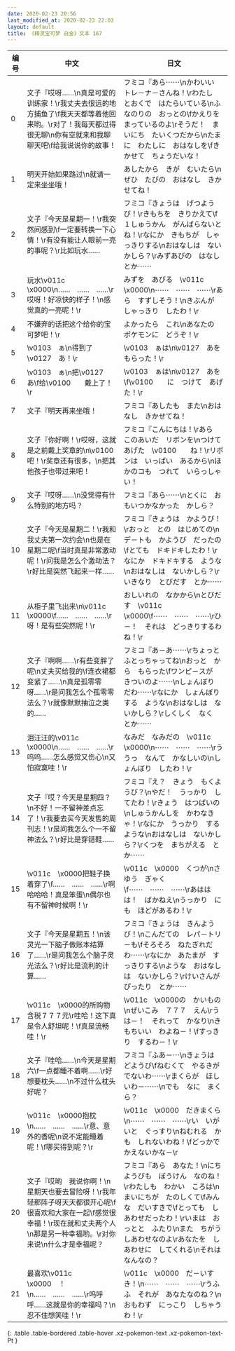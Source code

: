 ```yaml
---
date: 2020-02-23 20:56
last_modified_at: 2020-02-23 22:03
layout: default
title: 《精灵宝可梦 白金》文本 167
---
```

| 编号 | 中文 | 日文 |
| ---- | ---- | ---- |
| 0 | 文子『哎呀……\n真是可爱的训练家！\r我丈夫去很远的地方捕鱼了\f我天天都等着他回来哟。\r对了！我每天都过得很无聊\n你有空就来和我聊聊天吧\f给我说说你的故事！ | フミコ『あら⋯⋯\nかわいい　トレ－ナ－さんね！\rわたし　とおくで　はたらいている\nふなのりの　おっとの\fかえりを　まっているのよ\rそうだ！　まいにち　たいくつだから\nたまに　わたしに　おはなしを\fきかせて　ちょうだいな！ |
| 1 | 明天开始如果路过\n就请一定来坐坐哦！ | あしたから　きが　むいたら\nぜひ　たびの　おはなし　きかせてね！ |
| 2 | 文子『今天是星期一！\r我突然间感到\f一定要转换一下心情！\r有没有能让人眼前一亮的事呢？\r比如玩水…… | フミコ『きょうは　げつようび！\rきもちを　きりかえて\f１しゅうかん　がんばらないとね！\rなにか　きもちが　しゃっきりする\nおはなしは　ないかしら？\rみずあびの　はなし　とか⋯⋯ |
| 3 | 玩水\v011c　\x0000\n……　……　……\r哎呀！好凉快的样子！\n感觉真的一亮呢！\r | みずを　あびる　\v011c　\x0000\n⋯⋯　⋯⋯　⋯⋯\rあら　すずしそう！\nきぶんが　しゃっきり　したわ！\r |
| 4 | 不嫌弃的话把这个给你的宝可梦吧！\r | よかったら　これ\nあなたの　ポケモンに　どうぞ！\r |
| 5 | \v0103　ぁ\n得到了\v0127　あ！\r | \v0103　ぁは\n\v0127　あを　もらった！\r |
| 6 | \v0103　ぁ\n把\v0127　あ\f给\v0100　　戴上了！\r | \v0103　ぁは\n\v0127　あを\f\v0100　　に　つけて　あげた！\r |
| 7 | 文子『明天再来坐哦！ | フミコ『あしたも　また\nおはなし　きかせてね！ |
| 8 | 文子『你好啊！\r哎呀，这就是之前戴上奖章的\n\v0100　　吧！\r奖章还有很多，\n把其他孩子也带过来吧！ | フミコ『こんにちは！\rあら　このあいだ　リボンを\nつけて　あげた　\v0100　　ね！\rリボンは　いっぱい　あるから\nほかのコも　つれて　いらっしゃい！ |
| 9 | 文子『哎呀……\n没觉得有什么特别的地方吗？ | フミコ『あら⋯⋯\nとくに　おもいつかなかった　かしら？ |
| 10 | 文子『今天是星期二！\r我和我丈夫第一次约会\n也是在星期二呢\f当时真是非常激动呢！\r问我是怎么个激动法？\r好比是突然飞起来一样…… | フミコ『きょうは　かようび！\rおっと　との　はじめての\nデ－トも　かようび　だったの\fとても　ドキドキしたわ！\rなにか　ドキドキする　ような\nおはなしは　ないかしら？\rいきなり　とびだす　とか⋯⋯ |
| 11 | 从柜子里飞出来\n\v011c　\x0000\f……　……　……\r呀！是有些突然呢！\r | おしいれの　なかから\nとびだす　\v011c　\x0000\f⋯⋯　⋯⋯　⋯⋯\rひ－！　それは　どっきりするわね！\r |
| 12 | 文子『啊啊……\r有些变胖了呢\n丈夫买给我的\f连衣裙都变紧了……\n真是孤零零呀……\r是问我怎么个孤零零法么？\r就像默默抽泣之类的…… | フミコ『あ－あ⋯⋯\rちょっと　ふとっちゃってね\nおっと　から　もらった\fワンピ－スが　きついのよ⋯⋯\nしょんぼり　だわ⋯⋯\rなにか　しょんぼり　する　ような\nおはなしは　ないかしら？\rしくしく　なく　とか⋯⋯ |
| 13 | 泪汪汪的\v011c　\x0000\n……　……　……\r呜呜……怎么感觉又伤心\n又怕寂寞哇！\r | なみだ　なみだの　\v011c　\x0000\n⋯⋯　⋯⋯　⋯⋯\rううっ　なんて　かなしいの\nしょんぼり　したわ！\r |
| 14 | 文子『哎？今天是星期四？\n不好！一不留神差点忘了！\r我要去买今天发售的周刊志！\r是问我怎么个一不留神法么？\r好比是穿错鞋…… | フミコ『え？　きょう　もくようび？\nやだ！　うっかり　してたわ！\rきょう　はつばいの\nしゅうかんしを　かわなきゃ！\rなにか　うっかり　する　ような\nおはなしは　ないかしら？\rくつを　まちがえる　とか⋯⋯ |
| 15 | \v011c　\x0000把鞋子换着穿了\f……　……　……\r啊哈哈哈！真是笨蛋\n偶尔也有不留神时候啊！\r | \v011c　\x0000　くつが\nさゆう　ぎゃく\f⋯⋯　⋯⋯　⋯⋯\rあははは！　ばかねえ\nうっかり　にも　ほどがあるわ！\r |
| 16 | 文子『今天是星期五！\n该灵光一下脑子做账本结算了……\r是问我怎么个脑子灵光法么？\r好比是流利的计算…… | フミコ『きょうは　きんようび！\nこんだての　レパ－トリ－も\fそろそろ　ねたぎれだわ⋯⋯\rなにか　あたまが　すっきりする\nような　おはなしは　ないかしら？\rけいさんが　ぴったり　とか⋯⋯ |
| 17 | \v011c　\x0000的所购物含税７７７元\r哇哈！这下真是令人舒坦呢！\f真是流畅哇！\r | \v011c　\x0000の　かいもの\nぜいこみ　７７７　えん\rうは－！　それって　かなり\nきもちいい　わよね－！\fすっきり　するわ－！\r |
| 18 | 文子『哇哈……\n今天是星期六\f一点都睡不着啊……\r好想要枕头……\n不过什么枕头好呢？ | フミコ『ふあ－⋯\nきょうは　どようび\fねむくて　やるきが　でないわ⋯⋯\rまくらが　ほしいわ－⋯⋯\nでも　なに　まくら？ |
| 19 | \v011c　\x0000抱枕\n……　……　……\r意、意外的香呢\n说不定能睡着呢！\f哪买得到呢？\r | \v011c　\x0000　だきまくら\n⋯⋯　⋯⋯　⋯⋯\rい　いがいと　ぐっすり\nねむれる　かも　しれないわね！\fどっかで　かえないかな－\r |
| 20 | 文子『哎哟　我说你啊！\n星期天也要去冒险呀！\r我年轻那阵子呀天天都很开心呢\f很喜欢和大家在一起\f感觉很幸福！\r现在就和丈夫两个人\n那是另一种幸福哟。\r对你来说\n什么才是幸福呢？ | フミコ『あら　あなた！\nにちようびも　ぼうけん　なのね！\rわたしも　わかい　ころは\nまいにちが　たのしくて\fみんな　だいすきで\fとっても　しあわせだったわ！\rいまは　おっとと　ふたり\nまた　ちがう　しあわせなのよ\rあなたを　しあわせに　してくれる\nそれは　なんなの？ |
| 21 | 最喜欢\v011c　\x0000　！\n……　……　……\r呜呼呼……这就是你的幸福吗？\n忍不住想笑哇！\r | \v011c　\x0000　だ－いすき！\n⋯⋯　⋯⋯　⋯⋯\rうふふ　それが　あなたなのね？\nおもわず　にっこり　しちゃうわ！\r |
{: .table .table-bordered .table-hover .xz-pokemon-text .xz-pokemon-text-Pt }
